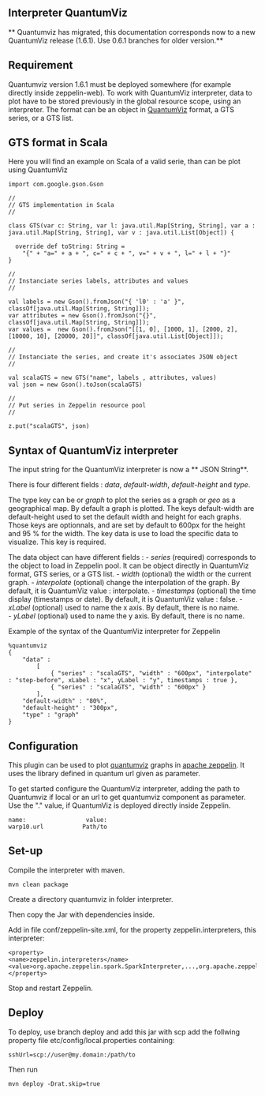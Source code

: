 ## Interpreter QuantumViz

** Quantumviz has migrated, this documentation corresponds now to a new QuantumViz release (1.6.1). Use 0.6.1 branches for older version.**

## Requirement

Quantumviz version 1.6.1 must be deployed somewhere (for example directly inside zeppelin-web). 
To work with QuantumViz interpreter, data to plot have to be stored previously in the global resource scope, using an interpreter.
The format can be an object in [QuantumViz](https://github.com/cityzendata/warp10-quantumviz/blob/master/examples/example-warp10-display-chart-syntax.html) format, a GTS series, or a GTS list.

## GTS format in Scala

Here you will find an example on Scala of a valid serie, than can be plot using QuantumViz

```
import com.google.gson.Gson

//
// GTS implementation in Scala
//

class GTS(var c: String, var l: java.util.Map[String, String], var a : java.util.Map[String, String], var v : java.util.List[Object]) {

  override def toString: String =
    "{" + "a=" + a + ", c=" + c + ", v=" + v + ", l=" + l + "}"
}

//
// Instanciate series labels, attributes and values
//

val labels = new Gson().fromJson("{ 'l0' : 'a' }", classOf[java.util.Map[String, String]]);
var attributes = new Gson().fromJson("{}", classOf[java.util.Map[String, String]]);
var values =  new Gson().fromJson("[[1, 0], [1000, 1], [2000, 2], [10000, 10], [20000, 20]]", classOf[java.util.List[Object]]);

//
// Instanciate the series, and create it's associates JSON object
//

val scalaGTS = new GTS("name", labels , attributes, values)
val json = new Gson().toJson(scalaGTS)

//
// Put series in Zeppelin resource pool
//

z.put("scalaGTS", json)
```

## Syntax of QuantumViz interpreter

The input string for the QuantumViz interpreter is now a ** JSON String**. 

There is four different fields : *data*, *default-width*, *default-height* and *type*.

The type key can be or *graph* to plot the series as a graph or *geo* as a geographical map. By default a graph is plotted.
The keys default-width are default-height used to set the default width and height for each graphs. Those keys are optionnals, and are set by default to 600px for the height and 95 % for the width.
The key data is use to load the specific data to visualize. This key is required.

The data object can have different fields :
	-	*series* (required) corresponds to the object to load in Zeppelin pool. It can be object directly in QuantumViz format, GTS series, or a GTS list.
    - 	*width* (optional) the width or the current graph.
    -   *interpolate* (optional) change the interpolation of the graph. By default, it is QuantumViz value : interpolate.
    -   *timestamps* (optional) the time display (timestamps or date). By default, it is QuantumViz value : false.
    -   *xLabel* (optional) used to name the x axis. By default, there is no name.    
    -   *yLabel* (optional) used to name the y axis. By default, there is no name.

Example of the syntax of the QuantumViz interpreter for Zeppelin
```
%quantumviz
{
    "data" : 
        [ 
            { "series" : "scalaGTS", "width" : "600px", "interpolate" : "step-before", xLabel : "x", yLabel : "y", timestamps : true },
            { "series" : "scalaGTS", "width" : "600px" }
        ],
    "default-width" : "80%",
    "default-height" : "300px",
    "type" : "graph"
}
```

## Configuration

This plugin can be used to plot [quantumviz](https://github.com/cityzendata/warp10-quantumviz) graphs in [apache zeppelin](https://zeppelin.apache.org/). It uses the library defined in quantum url given as parameter.

To get started configure the QuantumViz interpreter, adding the path to Quantumviz if local or an url to get quantumviz component as parameter. Use the "." value, if QuantumViz is deployed directly inside Zeppelin.

```
name:                 value:
warp10.url           Path/to
```

## Set-up 

Compile the interpreter with maven.

```
mvn clean package
```

Create a directory quantumviz in folder interpreter.

Then copy the Jar with dependencies inside.

Add in file conf/zeppelin-site.xml, for the property zeppelin.interpreters, this interpreter: 

```
<property>
<name>zeppelin.interpreters</name>
<value>org.apache.zeppelin.spark.SparkInterpreter,...,org.apache.zeppelin.quantumviz.QuantumVizInterpreter</value>
</property>
```

Stop and restart Zeppelin.

## Deploy

To deploy, use branch deploy and add this jar with scp add the follwing property file etc/config/local.properties containing: 

```
sshUrl=scp://user@my.domain:/path/to
```

Then run 

```
mvn deploy -Drat.skip=true
```
